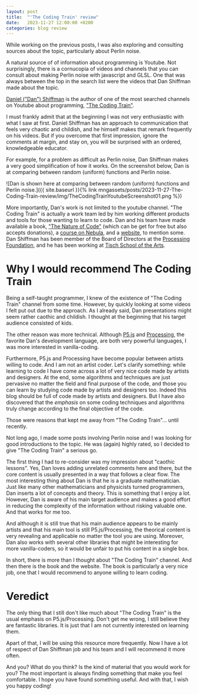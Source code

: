 ```yaml
---
layout: post
title:  "'The Coding Train' review"
date:   2023-11-27 12:00:00 +0200
categories: blog review
---
```


While working on the previous posts, I was also exploring and consulting sources about the topic, particularly about Perlin noise.

A natural source of of information about programming is Youtube. Not surprisingly, there is a cornucopia of videos and channels that you can consult about making Perlin noise with javascript and GLSL. One that was always between the top in the search list were the videos that Dan Shiffman made about the topic.

[Daniel ("Dan") Shiffman](https://en.wikipedia.org/wiki/Daniel_Shiffman) is the author of one of the most searched channels on Youtube about programming, ["The Coding Train"](https://www.youtube.com/channel/UCvjgXvBlbQiydffZU7m1_aw).

I must frankly admit that at the beginning I was not very enthusiastic with what I saw at first. Daniel Shiffman has an approach to communication that feels very chaotic and childish, and he himself makes that remark frequently on his videos. But if you overcome that first impression, ignore the comments at margin, and stay on, you will be surprised with an ordered, knowledgeable educator.

For example, for a problem as difficult as Perlin noise, Dan Shiffman makes a very good simplification of how it works. On the screenshot below, Dan is at comparing between random (uniform) functions and Perlin noise.

![Dan is shown here at comparing between random (uniform) functions and Perlin noise.]({{ site.baseurl }}{% link mngassets/posts/2023-11-27-The-Coding-Train-review/img/TheCodingTrainYoutubeScreenshot01.png %})

More importantly, Dan's work is not limited to the youtube channel. "The Coding Train" is actually a work team led by him working different products and tools for those wanting to learn to code. Dan and his team have made available a book, ["The Nature of Code"](https://natureofcode.com/) (which can be get for free but also accepts donations), a [course on Nebula](https://nebula.tv/codingtrain), and a [website](https://thecodingtrain.com/), to mention some. Dan Shiffman has been member of the  Board of Directors at the [Processing Foundation](https://www.linkedin.com/company/processing-foundation/about/), and he has been working at [Tisch School of the Arts](https://tisch.nyu.edu/about/directory/itp/1984778605).

# Why I would recommend The Coding Train

Being a self-taught programmer, I knew of the existence of "The Coding Train" channel from some time. However, by quickly looking at some videos I felt put out due to the approach. As I already said, Dan presentations might seem rather caothic and childish. I thought at the beginning that his target audience consisted of kids.

The other reason was more technical. Although [P5.js](https://p5js.org/) and [Processing](https://processing.org/), the favorite Dan's development language, are both very powerful languages, I was more interested in vanilla-coding.

Furthermore, P5.js and Processing have become popular between artists willing to code. And I am not an artist coder. Let's clarify something: while learning to code I have come across a lot of very nice code made by artists and designers. At the end, some algorithms and techniques are just pervasive no matter the field and final purpose of the code, and those you can learn by studying code made by artists and designers too. Indeed this blog should be full of code made by artists and designers. But I have also discovered that the *emphasis* on some coding techniques and algorithms truly change according to the final objective of the code.

Those were reasons that kept me away from "The Coding Train"... until recently.

Not long ago, I made some posts involving Perlin noise and I was looking for good introductions to the topic. He was (again) highly rated, so I decided to give "The Coding Train" a serious go.

The first thing I had to re-consider was my impression about "caothic lessons". Yes, Dan loves adding unrelated comments here and there, but the core content is usually presented in a way that follows a clear flow. The most interesting thing about Dan is that he is a graduate mathematician. Just like many other mathematicians and physicists turned programmers, Dan inserts a lot of concepts and theory. This is something that I enjoy a lot. However, Dan is aware of his main target audience and makes a good effort in reducing the complexity of the information without risking valuable one. And that works for me too.

And although it is still true that his main audience appears to be mainly artists and that his main tool is still P5.js/Processing, the theorical content is very revealing and applicable no matter the tool you are using. Moreover, Dan also works with several other libraries that might be interesting for more vanilla-coders, so it would be unfair to put his content in a single box.

In short, there is more than I thought about "The Coding Train" channel. And then there is the book and the website. The book is particularly a very nice job, one that I would recommend to anyone willing to learn coding.

# Veredict

The only thing that I still don't like much about "The Coding Train" is the usual emphasis on P5.js/Processing. Don't get me wrong, I still believe they are fantastic libraries. It is just that I am not currently interested on learning them.

Apart of that, I will be using this resource more frequently. Now I have a lot of respect of Dan Shiffman job and his team and I will recommend it more often.

And you? What do you think? Is the kind of material that you would work for you? The most important is always finding something that make you feel comfortable. I hope you have found something useful. And with that, I wish you happy coding!